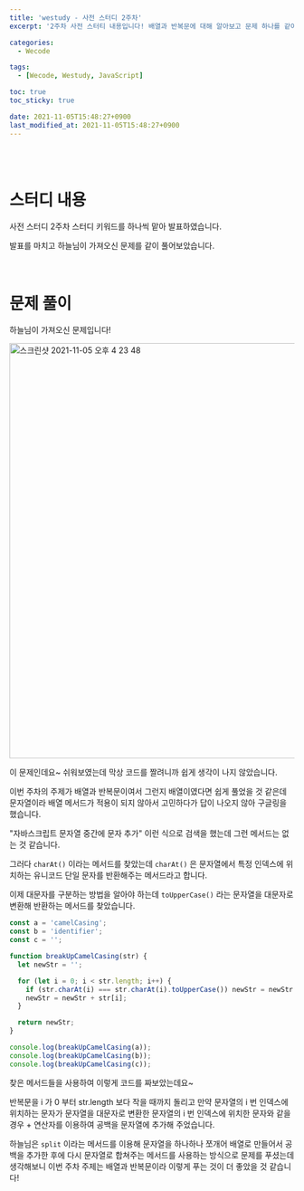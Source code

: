```yaml
---
title: 'westudy - 사전 스터디 2주차'
excerpt: '2주차 사전 스터티 내용입니다! 배열과 반복문에 대해 알아보고 문제 하나를 같이 풀어보았습니다.'

categories:
  - Wecode

tags:
  - [Wecode, Westudy, JavaScript]

toc: true
toc_sticky: true

date: 2021-11-05T15:48:27+0900
last_modified_at: 2021-11-05T15:48:27+0900
---
```


<br>
<br>

# 스터디 내용

사전 스터디 2주차 스터디 키워드를 하나씩 맡아 발표하였습니다.

발표를 마치고 하늘님이 가져오신 문제를 같이 풀어보았습니다.

<br>

# 문제 풀이

하늘님이 가져오신 문제입니다!

<img width="734" alt="스크린샷 2021-11-05 오후 4 23 48" src="https://user-images.githubusercontent.com/87692499/140473412-bc38ff03-8652-4084-9511-6c0a9243874b.png">

이 문제인데요~ 쉬워보였는데 막상 코드를 짤려니까 쉽게 생각이 나지 않았습니다.

이번 주차의 주제가 배열과 반복문이여서 그런지 배열이였다면 쉽게 풀었을 것 같은데 문자열이라 배열 메서드가 적용이 되지 않아서 고민하다가 답이 나오지 않아 구글링을 했습니다.

"자바스크립트 문자열 중간에 문자 추가" 이런 식으로 검색을 했는데 그런 메서드는 없는 것 같습니다.

그러다 `charAt()` 이라는 메서드를 찾았는데 `charAt()` 은 문자열에서 특정 인덱스에 위치하는 유니코드 단일 문자를 반환해주는 메서드라고 합니다.

이제 대문자를 구분하는 방법을 알아야 하는데 `toUpperCase()` 라는 문자열을 대문자로 변환해 반환하는 메서드를 찾았습니다.

```javascript
const a = 'camelCasing';
const b = 'identifier';
const c = '';

function breakUpCamelCasing(str) {
  let newStr = '';

  for (let i = 0; i < str.length; i++) {
    if (str.charAt(i) === str.charAt(i).toUpperCase()) newStr = newStr + ' ';
    newStr = newStr + str[i];
  }

  return newStr;
}

console.log(breakUpCamelCasing(a));
console.log(breakUpCamelCasing(b));
console.log(breakUpCamelCasing(c));
```

찾은 메서드들을 사용하여 이렇게 코드를 짜보았는데요~

반복문을 i 가 0 부터 str.length 보다 작을 때까지 돌리고 만약 문자열의 i 번 인덱스에 위치하는 문자가 문자열을 대문자로 변환한 문자열의 i 번 인덱스에 위치한 문자와 같을 경우 + 연산자를 이용하여 공백을 문자열에 추가해 주었습니다.

하늘님은 `split` 이라는 메서드를 이용해 문자열을 하나하나 쪼개어 배열로 만들어서 공백을 추가한 후에 다시 문자열로 합쳐주는 메서드를 사용하는 방식으로 문제를 푸셨는데 생각해보니 이번 주차 주제는 배열과 반복문이라 이렇게 푸는 것이 더 좋았을 것 같습니다!
